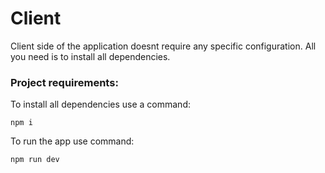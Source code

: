 # Client

Client side of the application doesnt require any specific configuration. All you need is to install all dependencies.

### Project requirements:

To install all dependencies use a command:

`npm i`

To run the app use command:

`npm run dev`
